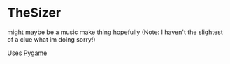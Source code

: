 # TheSizer
might maybe be a music make thing hopefully (Note: I haven't the slightest of a clue what im doing sorry!)


Uses [Pygame]([url](https://github.com/pygame/pygame))
